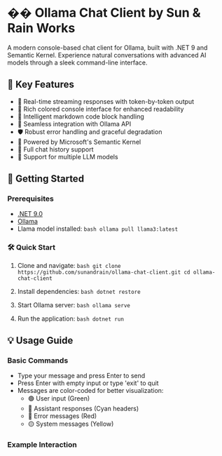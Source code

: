# �� Ollama Chat Client by Sun & Rain Works

A modern console-based chat client for Ollama, built with .NET 9 and Semantic Kernel. Experience natural conversations with advanced AI models through a sleek command-line interface.

## 🌟 Key Features

- 🔄 Real-time streaming responses with token-by-token output
- 🎨 Rich colored console interface for enhanced readability
- 📝 Intelligent markdown code block handling
- 🔌 Seamless integration with Ollama API
- 🛡️ Robust error handling and graceful degradation
- 🧠 Powered by Microsoft's Semantic Kernel
- 💬 Full chat history support
- 🎯 Support for multiple LLM models

## 🚀 Getting Started

### Prerequisites

- [.NET 9.0](https://dotnet.microsoft.com/download/dotnet/9.0)
- [Ollama](https://ollama.ai/download)
- Llama model installed: `bash
ollama pull llama3:latest  `

### 🛠️ Quick Start

1. Clone and navigate: `bash
git clone https://github.com/sunandrain/ollama-chat-client.git
cd ollama-chat-client   `

2. Install dependencies: `bash
dotnet restore   `

3. Start Ollama server: `bash
ollama serve   `

4. Run the application: `bash
dotnet run   `

## 💡 Usage Guide

### Basic Commands

- Type your message and press Enter to send
- Press Enter with empty input or type 'exit' to quit
- Messages are color-coded for better visualization:
  - 🟢 User input (Green)
  - 🔵 Assistant responses (Cyan headers)
  - 🔴 Error messages (Red)
  - 🟡 System messages (Yellow)

### Example Interaction

